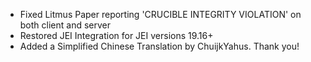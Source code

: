 - Fixed Litmus Paper reporting 'CRUCIBLE INTEGRITY VIOLATION' on both client and server
- Restored JEI Integration for JEI versions 19.16+
- Added a Simplified Chinese Translation by ChuijkYahus. Thank you!